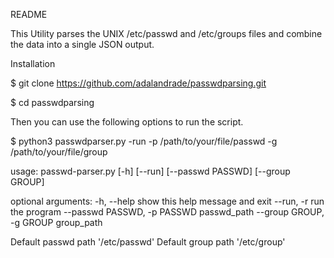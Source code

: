 README

This Utility parses the UNIX /etc/passwd and /etc/groups files and combine the data into a single JSON output. 


Installation

$ git clone https://github.com/adalandrade/passwdparsing.git

$ cd passwdparsing

Then you can use the following options to run the script.

$ python3 passwdparser.py -run -p /path/to/your/file/passwd -g /path/to/your/file/group

usage: passwd-parser.py [-h] [--run] [--passwd PASSWD] [--group GROUP]



optional arguments:
  -h, --help            show this help message and exit
  --run, -r             run the program
  --passwd PASSWD, -p PASSWD
                        passwd_path
  --group GROUP, -g GROUP
                        group_path

Default passwd path  '/etc/passwd'
Default group path   '/etc/group'



